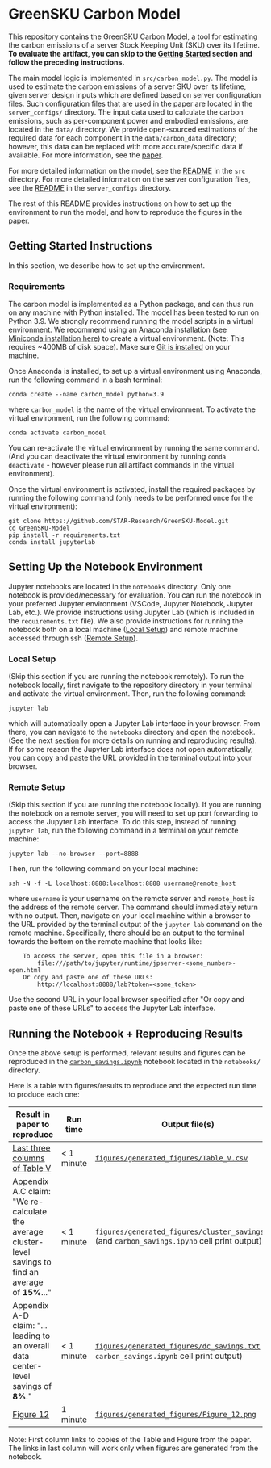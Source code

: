 # GreenSKU Carbon Model

This repository contains the GreenSKU Carbon Model, a tool for estimating the carbon emissions of a server Stock Keeping Unit (SKU) over its lifetime. **To evaluate the artifact, you can skip to the [Getting Started](#getting-started-instructions) section and follow the preceding instructions.**

The main model logic is implemented in `src/carbon_model.py`. The model is used to estimate the carbon emissions of a server SKU over its lifetime, given server design inputs which are defined based on server configuration files. Such configuration files that are used in the paper are located in the `server_configs/` directory. The input data used to calculate the carbon emissions, such as per-component power and embodied emissions, are located in the `data/` directory. We provide open-sourced estimations of the required data for each component in the `data/carbon_data` directory; however, this data can be replaced with more accurate/specific data if available. For more information, see the [paper](TODO).

For more detailed information on the model, see the [README](src/README.md) in the `src` directory. For more detailed information on the server configuration files, see the [README](server_configs/README.md) in the `server_configs` directory.

The rest of this README provides instructions on how to set up the environment to run the model, and how to reproduce the figures in the paper.

## Getting Started Instructions

In this section, we describe how to set up the environment. 

### Requirements

The carbon model is implemented as a Python package, and can thus run on any machine with Python installed. The model has been tested to run on Python 3.9. We strongly recommend running the model scripts in a virtual environment. We recommend using an Anaconda installation (see [Miniconda installation here](https://docs.anaconda.com/free/miniconda/#quick-command-line-install)) to create a virtual environment. (Note: This requires ~400MB of disk space). Make sure [Git is installed](https://git-scm.com/book/en/v2/Getting-Started-Installing-Git) on your machine.

Once Anaconda is installed, to set up a virtual environment using Anaconda, run the following command in a bash terminal:

```
conda create --name carbon_model python=3.9
```

where `carbon_model` is the name of the virtual environment. To activate the virtual environment, run the following command:

```
conda activate carbon_model
```
You can re-activate the virtual environment by running the same command. (And you can deactivate the virtual environment by running `conda deactivate` - however please run all artifact commands in the virtual environment).

Once the virtual environment is activated, install the required packages by running the following command (only needs to be performed once for the virtual environment):

```
git clone https://github.com/STAR-Research/GreenSKU-Model.git
cd GreenSKU-Model
pip install -r requirements.txt
conda install jupyterlab
```


## Setting Up the Notebook Environment

Jupyter notebooks are located in the `notebooks` directory. Only one notebook is provided/necessary for evaluation. You can run the notebook in your preferred Jupyter environment (VSCode, Jupyter Notebook, Jupyter Lab, etc.). We provide instructions using Jupyter Lab (which is included in the `requirements.txt` file). We also provide instructions for running the notebook both on a local machine ([Local Setup](#local-setup)) and remote machine accessed through ssh ([Remote Setup](#remote-setup)).

### Local Setup
(Skip this section if you are running the notebook remotely).
To run the notebook locally, first navigate to the repository directory in your terminal and activate the virtual environment. Then, run the following command:

```
jupyter lab
```
which will automatically open a Jupyter Lab interface in your browser. From there, you can navigate to the `notebooks` directory and open the notebook. (See the next [section](#running-the-notebooks--reproducing-results) for more details on running and reproducing results). If for some reason the Jupyter Lab interface does not open automatically, you can copy and paste the URL provided in the terminal output into your browser.


### Remote Setup
(Skip this section if you are running the notebook locally).
If you are running the notebook on a remote server, you will need to set up port forwarding to access the Jupyter Lab interface. To do this step, instead of running `jupyter lab`, run the following command in a terminal on your remote machine:

```
jupyter lab --no-browser --port=8888
```

Then, run the following command on your local machine:

```
ssh -N -f -L localhost:8888:localhost:8888 username@remote_host
```
where `username` is your username on the remote server and `remote_host` is the address of the remote server. The command should immediately return with no output. Then, navigate on your local machine within a browser to the URL provided by the terminal output of the `jupyter lab` command on the remote machine. Specifically, there should be an output to the terminal towards the bottom on the remote machine that looks like:

```
    To access the server, open this file in a browser:
        file:///path/to/jupyter/runtime/jpserver-<some_number>-open.html
    Or copy and paste one of these URLs:
        http://localhost:8888/lab?token=<some_token>
```
Use the second URL in your local browser specified after "Or copy and paste one of these URLs" to access the Jupyter Lab interface.

## Running the Notebook + Reproducing Results

Once the above setup is performed, relevant results and figures can be reproduced in the [`carbon_savings.ipynb`](notebooks/carbon_savings.ipynb) notebook located in the `notebooks/` directory.

Here is a table with figures/results to reproduce and the expected run time to produce each one:

| Result in paper to reproduce | Run time | Output file(s) | 
| --- | --- | --- |
| [Last three columns of Table V](figures/paper_figures_original/Table_V.csv) | < 1 minute | [`figures/generated_figures/Table_V.csv`](figures/generated_figures/Table_V.csv) |
| Appendix A.C claim: "We re-calculate the average cluster-level savings to find an average of **15%**..." | < 1 minute | [`figures/generated_figures/cluster_savings.txt`](figures/generated_figures/cluster_savings.txt) (and `carbon_savings.ipynb` cell print output) |
| Appendix A-D claim: "... leading to an overall data center-level savings of **8\%**." | < 1 minute | [`figures/generated_figures/dc_savings.txt`](figures/generated_figures/dc_savings.txt) (and `carbon_savings.ipynb` cell print output) |
| [Figure 12](figures/paper_figures_original/Figure_12.png) | 1 minute | [`figures/generated_figures/Figure_12.png`](figures/generated_figures/Table_V.csv) |

Note: First column links to copies of the Table and Figure from the paper. The links in last column will work only when figures are generated from the notebook.
